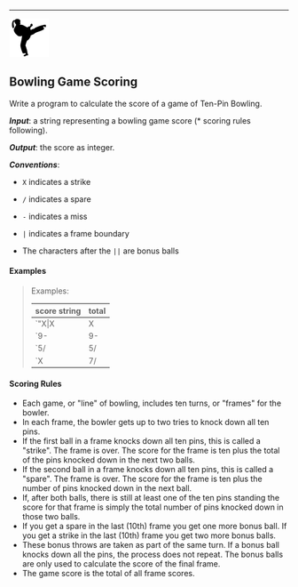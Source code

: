 
---
![](../kata.png)

## Bowling Game Scoring

Write a program to calculate the score of a game of Ten-Pin Bowling.

***Input***: a string representing a bowling game score (* scoring rules following).

***Output***: the score as integer.

***Conventions***:

* `X` indicates a strike

* `/` indicates a spare

* `-` indicates a miss

* `|` indicates a frame boundary

* The characters after the `||` are bonus balls


#### Examples

> Examples:
>
> score string | total
> --- | ---
> `"X\|X|X|X|X|X|X|X|X|X||XX"`| **300** [10 frames x 30]
> `9-|9-|9-|9-|9-|9-|9-|9-|9-|9-||` | **90** [10 frames x 9]
> `5/|5/|5/|5/|5/|5/|5/|5/|5/|5/||5` | **150** [10 frames x 15]
> `X|7/|9-|X|-8|8/|-6|X|X|X||81` | **167**

#### Scoring Rules

- Each game, or "line" of bowling, includes ten turns, or "frames" for the bowler.
- In each frame, the bowler gets up to two tries to knock down all ten pins.
- If the first ball in a frame knocks down all ten pins, this is called a "strike". The frame is over. The score for the frame is ten plus the total of the pins knocked down in the next two balls.
- If the second ball in a frame knocks down all ten pins, this is called a "spare". The frame is over. The score for the frame is ten plus the number of pins knocked down in the next ball.
- If, after both balls, there is still at least one of the ten pins standing the score for that frame is simply the total number of pins knocked down in those two balls.
- If you get a spare in the last (10th) frame you get one more bonus ball. If you get a strike in the last (10th) frame you get two more bonus balls.
- These bonus throws are taken as part of the same turn. If a bonus ball knocks down all the pins, the process does not repeat. The bonus balls are only used to calculate the score of the final frame.
- The game score is the total of all frame scores.
